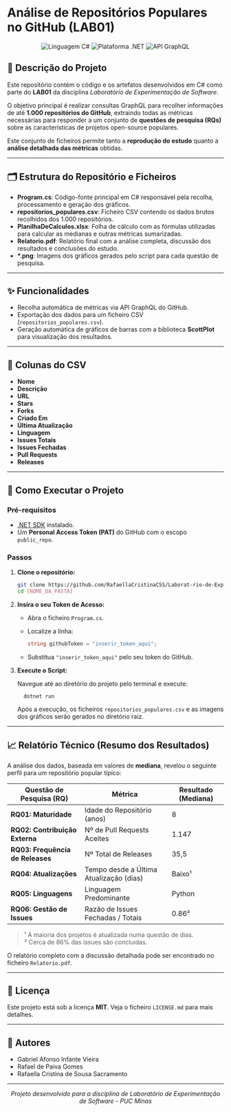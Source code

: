 # Análise de Repositórios Populares no GitHub (LAB01)

<p align="center">
  <img src="https://img.shields.io/badge/Linguagem-C%23-blueviolet" alt="Linguagem C#">
  <img src="https://img.shields.io/badge/Plataforma-.NET-blue" alt="Plataforma .NET">
  <img src="https://img.shields.io/badge/API-GraphQL-e10098" alt="API GraphQL">
</p>

## 📖 Descrição do Projeto

Este repositório contém o código e os artefatos desenvolvidos em C# como parte do **LAB01** da disciplina *Laboratório de Experimentação de Software*.

O objetivo principal é realizar consultas GraphQL para recolher informações de até **1.000 repositórios do GitHub**, extraindo todas as métricas necessárias para responder a um conjunto de **questões de pesquisa (RQs)** sobre as características de projetos open-source populares.

Este conjunto de ficheiros permite tanto a **reprodução do estudo** quanto a **análise detalhada das métricas** obtidas.

---

## 🗂️ Estrutura do Repositório e Ficheiros

- **Program.cs**: Código-fonte principal em C# responsável pela recolha, processamento e geração dos gráficos.
- **repositorios_populares.csv**: Ficheiro CSV contendo os dados brutos recolhidos dos 1.000 repositórios.
- **PlanilhaDeCalculos.xlsx**: Folha de cálculo com as fórmulas utilizadas para calcular as medianas e outras métricas sumarizadas.
- **Relatorio.pdf**: Relatório final com a análise completa, discussão dos resultados e conclusões do estudo.
- **\*.png**: Imagens dos gráficos gerados pelo script para cada questão de pesquisa.

---

## ✨ Funcionalidades

- Recolha automática de métricas via API GraphQL do GitHub.
- Exportação dos dados para um ficheiro CSV (`repositorios_populares.csv`).
- Geração automática de gráficos de barras com a biblioteca **ScottPlot** para visualização dos resultados.

---

## 🧾 Colunas do CSV

- **Nome**
- **Descrição**
- **URL**
- **Stars**
- **Forks**
- **Criado Em**
- **Última Atualização**
- **Linguagem**
- **Issues Totais**
- **Issues Fechadas**
- **Pull Requests**
- **Releases**

---

## 🚀 Como Executar o Projeto

### Pré-requisitos

- [.NET SDK](https://dotnet.microsoft.com/) instalado.
- Um **Personal Access Token (PAT)** do GitHub com o escopo `public_repo`.

### Passos

1. **Clone o repositório:**

   ```bash
   git clone https://github.com/RafaellaCristinaCSS/Laborat-rio-de-Experimenta-o-de-Software
   cd [NOME_DA_PASTA]

2. **Insira o seu Token de Acesso:**

   * Abra o ficheiro `Program.cs`.

   * Localize a linha:

     ```csharp
     string githubToken = "inserir_token_aqui";
     ```

   * Substitua `"inserir_token_aqui"` pelo seu token do GitHub.

3. **Execute o Script:**

   Navegue até ao diretório do projeto pelo terminal e execute:

         dotnet run
         

   Após a execução, os ficheiros `repositorios_populares.csv` e as imagens dos gráficos serão gerados no diretório raiz.

---


## 📈 Relatório Técnico (Resumo dos Resultados)

A análise dos dados, baseada em valores de **mediana**, revelou o seguinte perfil para um repositório popular típico:

| Questão de Pesquisa (RQ)        | Métrica                                  | Resultado (Mediana) |
|----------------------------------|-------------------------------------------|----------------------|
| **RQ01: Maturidade**             | Idade do Repositório (anos)              | 8                    |
| **RQ02: Contribuição Externa**   | Nº de Pull Requests Aceites              | 1.147                |
| **RQ03: Frequência de Releases** | Nº Total de Releases                     | 35,5                 |
| **RQ04: Atualizações**           | Tempo desde a Última Atualização (dias)  | Baixo¹               |
| **RQ05: Linguagens**             | Linguagem Predominante                   | Python               |
| **RQ06: Gestão de Issues**       | Razão de Issues Fechadas / Totais        | 0.86²                |

> ¹ A maioria dos projetos é atualizada numa questão de dias.  
> ² Cerca de 86% das issues são concluidas.  

O relatório completo com a discussão detalhada pode ser encontrado no ficheiro `Relatorio.pdf`.


---

## 📝 Licença

Este projeto está sob a licença **MIT**. Veja o ficheiro `LICENSE.md` para mais detalhes.

---

## 👥 Autores

* Gabriel Afonso Infante Vieira
* Rafael de Paiva Gomes
* Rafaella Cristina de Sousa Sacramento

---

<p align="center"><em>Projeto desenvolvido para a disciplina de Laboratório de Experimentação de Software - PUC Minas</em></p>
